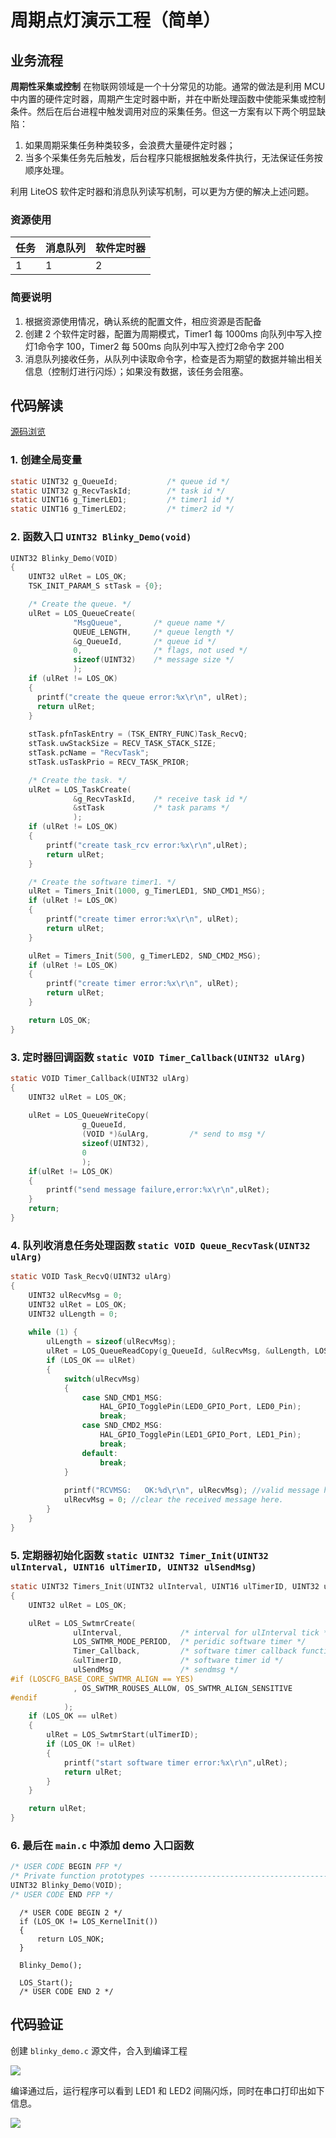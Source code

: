 # 周期点灯演示工程（简单）

## 业务流程

**周期性采集或控制** 在物联网领域是一个十分常见的功能。通常的做法是利用 MCU 中内置的硬件定时器，周期产生定时器中断，并在中断处理函数中使能采集或控制条件。然后在后台进程中触发调用对应的采集任务。但这一方案有以下两个明显缺陷：

1. 如果周期采集任务种类较多，会浪费大量硬件定时器；
2. 当多个采集任务先后触发，后台程序只能根据触发条件执行，无法保证任务按顺序处理。

利用 LiteOS 软件定时器和消息队列读写机制，可以更为方便的解决上述问题。

### 资源使用

| 任务 | 消息队列 | 软件定时器 |
| ---- | -------- | ---------- |
| 1    | 1        | 2          |

### 简要说明

1. 根据资源使用情况，确认系统的配置文件，相应资源是否配备
2. 创建 2 个软件定时器，配置为周期模式，Timer1 每 1000ms 向队列中写入控灯1命令字 100，Timer2 每 500ms 向队列中写入控灯2命令字 200
3. 消息队列接收任务，从队列中读取命令字，检查是否为期望的数据并输出相关信息（控制灯进行闪烁）；如果没有数据，该任务会阻塞。

## 代码解读

[源码浏览](/blinky_demo.c)

### 1. 创建全局变量

```c
static UINT32 g_QueueId;           /* queue id */
static UINT32 g_RecvTaskId;        /* task id */
static UINT16 g_TimerLED1;         /* timer1 id */
static UINT16 g_TimerLED2;         /* timer2 id */
```

### 2. 函数入口 `UINT32 Blinky_Demo(void)`

```c
UINT32 Blinky_Demo(VOID) 
{
    UINT32 ulRet = LOS_OK;
    TSK_INIT_PARAM_S stTask = {0};

    /* Create the queue. */
    ulRet = LOS_QueueCreate(
              "MsgQueue",       /* queue name */
              QUEUE_LENGTH,     /* queue length */
              &g_QueueId,       /* queue id */
              0,                /* flags, not used */
              sizeof(UINT32)    /* message size */
              );
    if (ulRet != LOS_OK)
    {
      printf("create the queue error:%x\r\n", ulRet);
      return ulRet;
    }
    
    stTask.pfnTaskEntry = (TSK_ENTRY_FUNC)Task_RecvQ;
    stTask.uwStackSize = RECV_TASK_STACK_SIZE;
    stTask.pcName = "RecvTask";
    stTask.usTaskPrio = RECV_TASK_PRIOR;

    /* Create the task. */
    ulRet = LOS_TaskCreate(
              &g_RecvTaskId,    /* receive task id */
              &stTask           /* task params */
              );
    if (ulRet != LOS_OK)
    {
        printf("create task_rcv error:%x\r\n",ulRet);
        return ulRet;
    }

    /* Create the software timer1. */
    ulRet = Timers_Init(1000, g_TimerLED1, SND_CMD1_MSG);
    if (ulRet != LOS_OK)
    {
        printf("create timer error:%x\r\n", ulRet);
        return ulRet;
    }

    ulRet = Timers_Init(500, g_TimerLED2, SND_CMD2_MSG);
    if (ulRet != LOS_OK)
    {
        printf("create timer error:%x\r\n", ulRet);
        return ulRet;
    }

    return LOS_OK;
}
```
### 3. 定时器回调函数 `static VOID Timer_Callback(UINT32 ulArg)`

```c
static VOID Timer_Callback(UINT32 ulArg)
{  
    UINT32 ulRet = LOS_OK;
    
    ulRet = LOS_QueueWriteCopy(
                g_QueueId,
                (VOID *)&ulArg,         /* send to msg */
                sizeof(UINT32),
                0
                ); 
    if(ulRet != LOS_OK)
    {
        printf("send message failure,error:%x\r\n",ulRet);
    }
    return;
}
```

### 4. 队列收消息任务处理函数 `static VOID Queue_RecvTask(UINT32 ulArg)`

```c
static VOID Task_RecvQ(UINT32 ulArg)
{
    UINT32 ulRecvMsg = 0;
    UINT32 ulRet = LOS_OK;
    UINT32 ulLength = 0;
    
    while (1) {
        ulLength = sizeof(ulRecvMsg);
        ulRet = LOS_QueueReadCopy(g_QueueId, &ulRecvMsg, &ulLength, LOS_WAIT_FOREVER);
        if (LOS_OK == ulRet)
        {
            switch(ulRecvMsg)
            {
                case SND_CMD1_MSG:
                    HAL_GPIO_TogglePin(LED0_GPIO_Port, LED0_Pin);
                    break;
                case SND_CMD2_MSG:
                    HAL_GPIO_TogglePin(LED1_GPIO_Port, LED1_Pin);
                    break;
                default:
                    break;
            }
          
            printf("RCVMSG:   OK:%d\r\n", ulRecvMsg); //valid message here
            ulRecvMsg = 0; //clear the received message here.
        }
    }
}
```

### 5. 定期器初始化函数 `static UINT32 Timer_Init(UINT32 ulInterval, UINT16 ulTimerID, UINT32 ulSendMsg)`

```c
static UINT32 Timers_Init(UINT32 ulInterval, UINT16 ulTimerID, UINT32 ulSendMsg)
{
    UINT32 ulRet = LOS_OK;

    ulRet = LOS_SwtmrCreate(
              ulInterval,             /* interval for ulInterval tick */
              LOS_SWTMR_MODE_PERIOD,  /* peridic software timer */ 
              Timer_Callback,         /* software timer callback function */
              &ulTimerID,             /* software timer id */
              ulSendMsg               /* sendmsg */
#if (LOSCFG_BASE_CORE_SWTMR_ALIGN == YES)
              , OS_SWTMR_ROUSES_ALLOW, OS_SWTMR_ALIGN_SENSITIVE
#endif
            );
    if (LOS_OK == ulRet)
    {
        ulRet = LOS_SwtmrStart(ulTimerID);
        if (LOS_OK != ulRet)
        {
            printf("start software timer error:%x\r\n",ulRet);
            return ulRet;
        }
    }

    return ulRet;
}
```

### 6. 最后在 `main.c` 中添加 demo 入口函数
```c
/* USER CODE BEGIN PFP */
/* Private function prototypes -----------------------------------------------*/
UINT32 Blinky_Demo(VOID);
/* USER CODE END PFP */
```
```c{7}
  /* USER CODE BEGIN 2 */  
  if (LOS_OK != LOS_KernelInit())
  {
      return LOS_NOK;
  }
  
  Blinky_Demo();

  LOS_Start();
  /* USER CODE END 2 */
```

## 代码验证

创建 `blinky_demo.c` 源文件，合入到编译工程

![](./pic/project_demo.png)

编译通过后，运行程序可以看到 LED1 和 LED2 间隔闪烁，同时在串口打印出如下信息。

![](./pic/blinky_demo.png)

